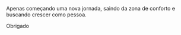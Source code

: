 


Apenas começando uma nova jornada, saindo da zona de conforto e buscando crescer como pessoa.

Obrigado
